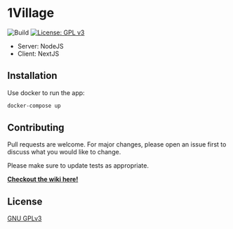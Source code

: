# 1Village

![Build](https://github.com/parlemonde/1village/workflows/Build/badge.svg) [![License: GPL v3](https://img.shields.io/badge/License-GPLv3-blue.svg)](https://www.gnu.org/licenses/gpl-3.0)

- Server: NodeJS
- Client: NextJS

## Installation

Use docker to run the app:

```bash
docker-compose up
```

## Contributing

Pull requests are welcome. For major changes, please open an issue first to discuss what you would like to change.

Please make sure to update tests as appropriate.

**[Checkout the wiki here!](https://github.com/parlemonde/1village/wiki)**

## License

[GNU GPLv3](https://choosealicense.com/licenses/gpl-3.0/)

